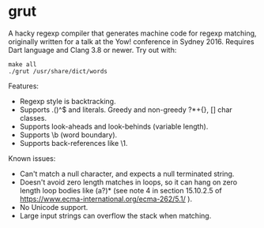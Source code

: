 # grut

A hacky regexp compiler that generates machine code for regexp matching,
originally written for a talk at the Yow! conference in Sydney 2016.  Requires
Dart language and Clang 3.8 or newer.  Try out with:
```
make all
./grut /usr/share/dict/words
```
Features:
* Regexp style is backtracking.
* Supports .()^$ and literals. Greedy and non-greedy ?*+{}, [] char classes.
* Supports look-aheads and look-behinds (variable length).
* Supports \b (word boundary).
* Supports back-references like \1.

Known issues:
* Can't match a null character, and expects a null terminated string.
* Doesn't avoid zero length matches in loops, so it can hang on zero length loop bodies like (a?)* (see note 4 in section 15.10.2.5 of https://www.ecma-international.org/ecma-262/5.1/ ).
* No Unicode support.
* Large input strings can overflow the stack when matching.
